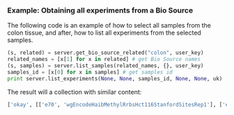 ### Example: Obtaining all experiments from a Bio Source

The following code is an example of how to select all samples from the colon tissue, and after, how to list all experiments from the selected samples.

```python
(s, related) = server.get_bio_source_related("colon", user_key)
related_names = [x[1] for x in related] # get Bio Source names
(s, samples) = server.list_samples(related_names, {}, user_key)
samples_id = [x[0] for x in samples] # get samples id
print server.list_experiments(None, None, samples_id, None, None, uk)
```

The result will a collection with similar content:

```python
['okay', [['e70', 'wgEncodeHaibMethylRrbsHct116StanfordSitesRep1'], ['e187', 'wgEncodeHaibMethylRrbsHct116StanfordSitesRep2'], ['e189', 'wgEncodeHaibMethylRrbsCaco2UwSitesRep1'], ['e262', 'wgEncodeAwgDnaseUwCaco2UniPk'], ['e304', 'wgEncodeAwgDnaseUwHct116UniPk'], ['e336', 'wgEncodeUwHistoneCaco2H3k36me3StdPkRep1'], ['e360', 'wgEncodeUwHistoneCaco2H3k4me3StdHotspotsRep1'], ['e380', 'wgEncodeUwHistoneCaco2H3k27me3StdHotspotsRep2'], ['e411', 'wgEncodeUwHistoneCaco2H3k4me3StdHotspotsRep2'], ['e423', 'wgEncodeUwHistoneCaco2H3k4me3StdPkRep2'], ['e448', 'wgEncodeUwHistoneHct116H3k4me3StdPkRep1'], ['e517', 'wgEncodeUwHistoneCaco2H3k4me3StdPkRep1'], ['e601', 'wgEncodeUwHistoneHct116H3k4me3StdHotspotsRep2'], ['e613', 'wgEncodeUwHistoneHct116H3k4me3StdHotspotsRep1'], ['e625', 'wgEncodeUwHistoneCaco2H3k27me3StdPkRep1'], ['e629', 'wgEncodeUwHistoneCaco2H3k27me3StdPkRep2'], ['e637', 'wgEncodeUwHistoneCaco2H3k36me3StdPkRep2'], ['e662', 'wgEncodeUwHistoneCaco2H3k27me3StdHotspotsRep1'], ['e690', 'wgEncodeUwHistoneCaco2H3k36me3StdHotspotsRep2'], ['e696', 'wgEncodeUwHistoneCaco2H3k36me3StdHotspotsRep1'], ['e713', 'wgEncodeUwHistoneHct116H3k4me3StdPkRep2'], ['e747', 'wgEncodeUwDnaseCaco2HotspotsRep2'], ['e785', 'wgEncodeUwDnaseHct116HotspotsRep1'], ['e940', 'wgEncodeUwDnaseCaco2PkRep2'], ['e945', 'wgEncodeUwDnaseCaco2PkRep1']]]
```
